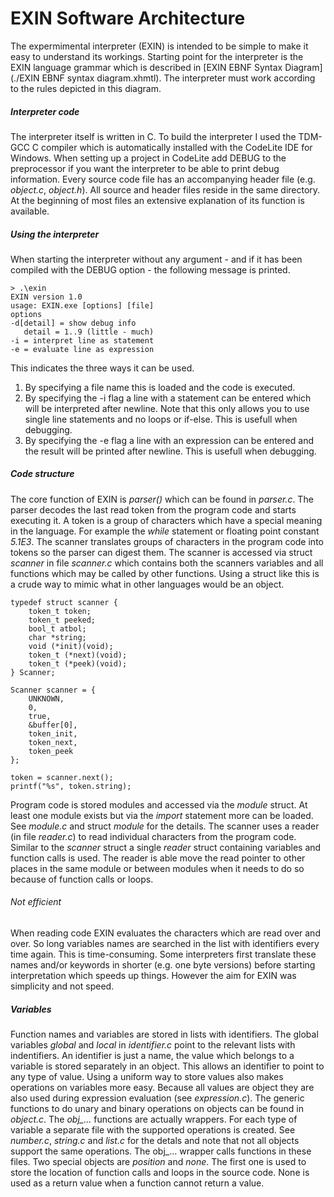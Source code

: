 # EXIN Software Architecture

The expermimental interpreter (EXIN) is intended to be simple to make it easy to understand its workings. Starting point for the interpreter is the EXIN language grammar which is described in [EXIN EBNF Syntax Diagram](./EXIN EBNF syntax diagram.xhmtl). The interpreter must work according to the rules depicted in this diagram.
##### Interpreter code
The interpreter itself is written in C. To build the interpreter I used the TDM-GCC C compiler which is automatically installed with the CodeLite IDE for Windows. When setting up a project in CodeLite add DEBUG to the preprocessor if you want the interpreter to be able to print debug information. Every source code file has an accompanying header file (e.g. *object.c*, *object.h*). All source and header files reside in the same directory. At the beginning of most files an extensive explanation of its function is available.
##### Using the interpreter
When starting the interpreter without any argument - and if it has been compiled with the DEBUG option - the following message is printed.
```
> .\exin
EXIN version 1.0
usage: EXIN.exe [options] [file]
options
-d[detail] = show debug info
   detail = 1..9 (little - much)
-i = interpret line as statement
-e = evaluate line as expression
 ```
This indicates the three ways it can be used.
1. By specifying a file name this is loaded and the code is executed.
2. By specifying the -i flag a line with a statement can be entered which will be interpreted after newline. Note that this only allows you to use single line statements and no loops or if-else. This is usefull when debugging.
3. By specifying the -e flag a line with an expression can be entered and the result will be printed after newline. This is usefull when debugging.

##### Code structure
The core function of EXIN is *parser()* which can be found in *parser.c*. The parser decodes the last read token from the program code and starts executing it. A token is a group of characters which have a special meaning in the language. For example the *while* statement or floating point constant *5.1E3*. The scanner translates groups of characters in the program code into tokens so the parser can digest them. The scanner is accessed via struct *scanner* in file *scanner.c* which contains both the scanners variables and all functions which may be called by other functions. Using a struct like this is a crude way to mimic what in other languages would be an object.
```
typedef struct scanner {
	token_t	token;
	token_t peeked;
	bool_t atbol;
	char *string;
	void (*init)(void);
	token_t (*next)(void);
	token_t (*peek)(void);
} Scanner;

Scanner scanner = {
	UNKNOWN,
	0,
	true,
	&buffer[0],
	token_init,
	token_next,
	token_peek
};

token = scanner.next();
printf("%s", token.string);
```
Program code is stored modules and accessed via the *module* struct. At least one module exists but via the *import* statement more can be loaded. See *module.c* and struct *module* for the details.
The scanner uses a reader (in file *reader.c*) to read individual characters from the program code. Similar to the *scanner* struct a single *reader* struct containing variables and function calls is used. The reader is able move the read pointer to other places in the same module or between modules when it needs to do so because of function calls or loops.
###### Not efficient
When reading code EXIN evaluates the characters which are read over and over. So long variables names are searched in the list with identifiers every time again. This is time-consuming. Some interpreters first translate these names and/or keywords in shorter (e.g. one byte versions) before starting interpretation which speeds up things. However the aim for EXIN was simplicity and not speed.
##### Variables
Function names and variables are stored in lists with identifiers. The global variables *global* and *local* in *identifier.c* point to the relevant lists with indentifiers.
An identifier is just a name, the value which belongs to a variable is stored separately in an object. This allows an identifier to point to any type of value. Using a uniform way to store values also makes operations on variables more easy. Because all values are object they are also used during expression evaluation (see *expression.c*). The generic functions to do unary and binary operations on objects can be found in *object.c*. The *obj_...* functions are actually wrappers. For each type of variable a separate file with the supported operations is created. See *number.c*, *string.c* and *list.c* for the detals and note that not all objects support the same operations. The obj_... wrapper calls functions in these files.
Two special objects are *position* and *none*. The first one is used to store the location of function calls and loops in the source code. None is used as a return value when a function cannot return a value.
